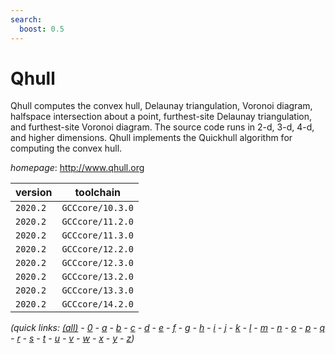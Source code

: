```yaml
---
search:
  boost: 0.5
---
```

# Qhull

Qhull computes the convex hull, Delaunay triangulation, Voronoi diagram,  halfspace intersection about a point, furthest-site Delaunay triangulation,  and furthest-site Voronoi diagram. The source code runs in 2-d, 3-d, 4-d, and  higher dimensions. Qhull implements the Quickhull algorithm for computing the  convex hull.

*homepage*: <http://www.qhull.org>

version | toolchain
--------|----------
``2020.2`` | ``GCCcore/10.3.0``
``2020.2`` | ``GCCcore/11.2.0``
``2020.2`` | ``GCCcore/11.3.0``
``2020.2`` | ``GCCcore/12.2.0``
``2020.2`` | ``GCCcore/12.3.0``
``2020.2`` | ``GCCcore/13.2.0``
``2020.2`` | ``GCCcore/13.3.0``
``2020.2`` | ``GCCcore/14.2.0``


*(quick links: [(all)](../index.md) - [0](../0/index.md) - [a](../a/index.md) - [b](../b/index.md) - [c](../c/index.md) - [d](../d/index.md) - [e](../e/index.md) - [f](../f/index.md) - [g](../g/index.md) - [h](../h/index.md) - [i](../i/index.md) - [j](../j/index.md) - [k](../k/index.md) - [l](../l/index.md) - [m](../m/index.md) - [n](../n/index.md) - [o](../o/index.md) - [p](../p/index.md) - [q](../q/index.md) - [r](../r/index.md) - [s](../s/index.md) - [t](../t/index.md) - [u](../u/index.md) - [v](../v/index.md) - [w](../w/index.md) - [x](../x/index.md) - [y](../y/index.md) - [z](../z/index.md))*

